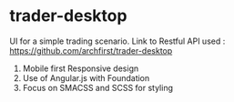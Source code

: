 trader-desktop
==============

UI for a simple trading scenario.
Link to Restful API used : https://github.com/archfirst/trader-desktop

1. Mobile first Responsive design
2. Use of Angular.js with Foundation
3. Focus on SMACSS and SCSS for styling

